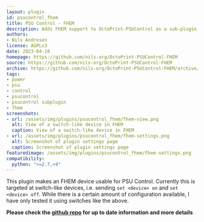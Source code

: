 ```yaml
---
layout: plugin
id: psucontrol_fhem
title: PSU Control - FHEM
description: Adds FHEM support to OctoPrint-PSUControl as a sub-plugin
authors:
- Nils Andresen
license: AGPLv3
date: 2023-04-18
homepage: https://github.com/nils-org/OctoPrint-PSUControl-FHEM
source: https://github.com/nils-org/OctoPrint-PSUControl-FHEM
archive: https://github.com/nils-org/OctoPrint-PSUControl-FHEM/archive/main.zip
tags:
- power
- psu
- control
- psucontrol
- psucontrol subplugin
- fhem
screenshots:
- url: /assets/img/plugins/psucontrol_fhem/fhem-view.png
  alt: View of a switch-like device in FHEM
  caption: View of a switch-like device in FHEM
- url: /assets/img/plugins/psucontrol_fhem/fhem-settings.png
  alt: Screenshot of plugin settings page
  caption: Screenshot of plugin settings page
featuredimage: /assets/img/plugins/psucontrol_fhem/fhem-settings.png
compatibility:
  python: ">=2.7,<4"
---
```


This plugin makes an FHEM device usable for PSU Control. Currently this is targeted at switch-like devices, i.e. sending
`set <device> on` and `set <device> off`. While there is a certain amount of configuration available, I have only tested it
using switches like the above.

**Please check the [github repo](https://github.com/nils-org/OctoPrint-PSUControl-FHEM/) for up to date information and more details**
